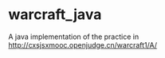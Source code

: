 warcraft_java
=============

A java implementation of the practice in http://cxsjsxmooc.openjudge.cn/warcraft1/A/
